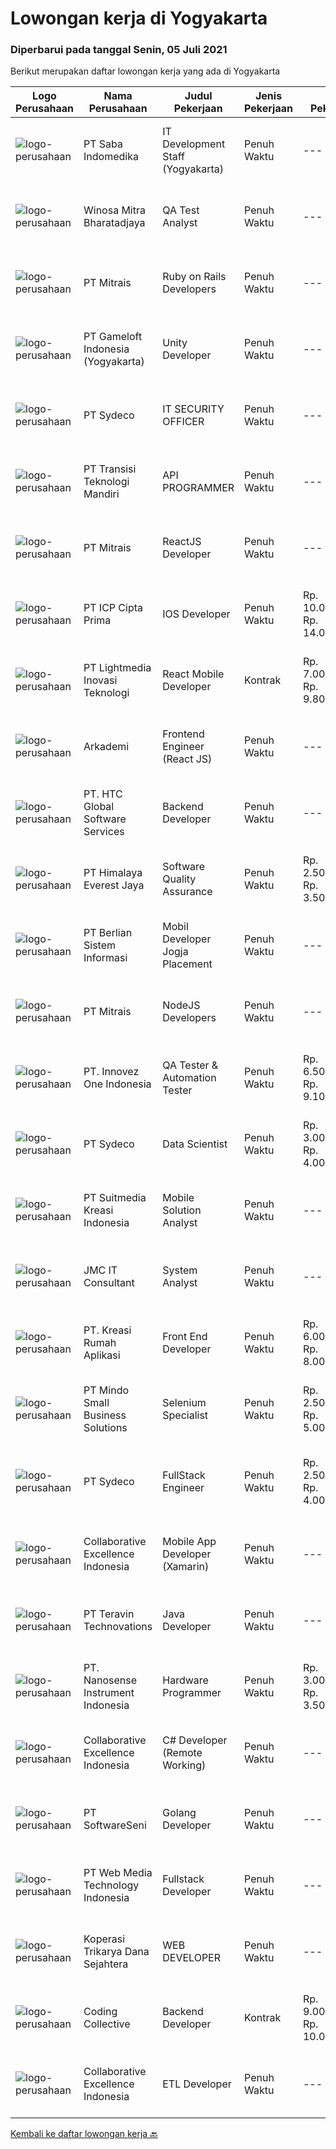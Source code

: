 
  # Lowongan kerja di Yogyakarta

  ### Diperbarui pada tanggal Senin, 05 Juli 2021

  Berikut merupakan daftar lowongan kerja yang ada di Yogyakarta

  |Logo Perusahaan | Nama Perusahaan | Judul Pekerjaan | Jenis Pekerjaan | Gaji Pekerjaan | Lokasi | Deskripsi | Tanggal diunggah | Pranala |
  | -------------- | --------------- | --------------- | --------- | --------- | -------------- | ------- | ----------- | ----------- |
  |![logo-perusahaan](https://image-service-cdn.seek.com.au/fd4e0e8b1c4e3845b01f36c504d8073041e3b470/ee4dce1061f3f616224767ad58cb2fc751b8d2dc)|PT Saba Indomedika|IT Development Staff (Yogyakarta)|Penuh Waktu|---|Yogyakarta|Deskripsi Pekerjaan Membuat program untuk kebutuhan perusahaan khususnya aplikasi Finance Memformulasikan spesifikasi program dan basic prototypes...|Sabtu, 03 Juli 2021|https://www.jobstreet.co.id/id/job/it-development-staff-yogyakarta-3560234?token=0~3aa38689-d5f9-452c-9262-18b4d62d509f&sectionRank=1&jobId=jobstreet-id-job-3560234|
|![logo-perusahaan](https://image-service-cdn.seek.com.au/cd823704551af28e73a2059691a6e200c86b8a5f/ee4dce1061f3f616224767ad58cb2fc751b8d2dc)|Winosa Mitra Bharatadjaya|QA Test Analyst|Penuh Waktu|---|Lampung|With the company growing, we are looking to expand the team with one or more Test Analyst(s). Our office is based in Bandar Lampung and candidates are...|Sabtu, 03 Juli 2021|https://www.jobstreet.co.id/id/job/qa-test-analyst-3570963?token=0~3aa38689-d5f9-452c-9262-18b4d62d509f&sectionRank=2&jobId=jobstreet-id-job-3570963|
|![logo-perusahaan](https://image-service-cdn.seek.com.au/969b0c47f133a1e0155056a5d964c63953dd6304/ee4dce1061f3f616224767ad58cb2fc751b8d2dc)|PT Mitrais|Ruby on Rails Developers|Penuh Waktu|---|Bali|Build your Career with Mitrais ! We're urgently looking for experienced Ruby On Rails  Developers to be part of our team for an immediate...|Senin, 05 Juli 2021|https://www.jobstreet.co.id/id/job/ruby-on-rails-developers-3571271?token=0~3aa38689-d5f9-452c-9262-18b4d62d509f&sectionRank=3&jobId=jobstreet-id-job-3571271|
|![logo-perusahaan](https://image-service-cdn.seek.com.au/e71d517696b76186b066fae7807098ca294c66fd/ee4dce1061f3f616224767ad58cb2fc751b8d2dc)|PT Gameloft Indonesia (Yogyakarta)|Unity Developer|Penuh Waktu|---|Yogyakarta|Job DescriptionAs a member of the development team, you will be responsible for below responsibilities: Take part in the development of mini games...|Minggu, 04 Juli 2021|https://www.jobstreet.co.id/id/job/unity-developer-3565925?token=0~3aa38689-d5f9-452c-9262-18b4d62d509f&sectionRank=4&jobId=jobstreet-id-job-3565925|
|![logo-perusahaan](https://image-service-cdn.seek.com.au/14a23be3cfbff590f201fbb06b641024d811580c/ee4dce1061f3f616224767ad58cb2fc751b8d2dc)|PT Sydeco|IT SECURITY OFFICER|Penuh Waktu|---|Yogyakarta|We are looking for an INFORMATION SECURITY OFFICER  REQUIREMENTS: 1.Minimum a bachelor’s degree in a field like computer science, computer...|Sabtu, 03 Juli 2021|https://www.jobstreet.co.id/id/job/it-security-officer-3565155?token=0~3aa38689-d5f9-452c-9262-18b4d62d509f&sectionRank=5&jobId=jobstreet-id-job-3565155|
|![logo-perusahaan](https://image-service-cdn.seek.com.au/b282dd8b9ab3571cdc718527a8470c39dde8a380/ee4dce1061f3f616224767ad58cb2fc751b8d2dc)|PT Transisi Teknologi Mandiri|API PROGRAMMER|Penuh Waktu|---|Sleman|Kualifikasi: Kandidat memiliki kemampuan komunikasi dan interpersonal yang baik (manners before knowledge) Kandidat memiliki pengalaman minimal 1...|Sabtu, 03 Juli 2021|https://www.jobstreet.co.id/id/job/api-programmer-3559861?token=0~3aa38689-d5f9-452c-9262-18b4d62d509f&sectionRank=6&jobId=jobstreet-id-job-3559861|
|![logo-perusahaan](https://image-service-cdn.seek.com.au/969b0c47f133a1e0155056a5d964c63953dd6304/ee4dce1061f3f616224767ad58cb2fc751b8d2dc)|PT Mitrais|ReactJS Developer|Penuh Waktu|---|Bali|We're urgently looking for experienced ReactJS Developers to be part of our team for an immediate start.Our client is a consultancy focused company...|Senin, 05 Juli 2021|https://www.jobstreet.co.id/id/job/reactjs-developer-3571267?token=0~3aa38689-d5f9-452c-9262-18b4d62d509f&sectionRank=7&jobId=jobstreet-id-job-3571267|
|![logo-perusahaan](https://image-service-cdn.seek.com.au/e56714d2bebb003bc7f4ea21cd93028d057ae476/ee4dce1061f3f616224767ad58cb2fc751b8d2dc)|PT ICP Cipta Prima|IOS Developer|Penuh Waktu|Rp. 10.000.000-Rp. 14.000.000|Yogyakarta|Persyaratan : Mahir dalam Objective-C dan Swift Memahami prinsip-prinsip desain dan pedoman antarmuka Apple Memiliki pengetahuan tentang CI/CD,...|Minggu, 04 Juli 2021|https://www.jobstreet.co.id/id/job/ios-developer-3566088?token=0~3aa38689-d5f9-452c-9262-18b4d62d509f&sectionRank=8&jobId=jobstreet-id-job-3566088|
|![logo-perusahaan](https://image-service-cdn.seek.com.au/ebfe0f91667a47547f62ce1bea5320e2313e817f/ee4dce1061f3f616224767ad58cb2fc751b8d2dc)|PT Lightmedia Inovasi Teknologi|React Mobile Developer|Kontrak|Rp. 7.000.000-Rp. 9.800.000|Jawa Barat|Hallo, kami PT Lightmedia Inovasi Teknologi sedang mencari position full time React Developer.  Pekerjaan full time remote, yang artinya bisa dari...|Sabtu, 03 Juli 2021|https://www.jobstreet.co.id/id/job/react-mobile-developer-3570917?token=0~3aa38689-d5f9-452c-9262-18b4d62d509f&sectionRank=9&jobId=jobstreet-id-job-3570917|
|![logo-perusahaan](https://image-service-cdn.seek.com.au/562f975d0a2cb3aa626cdda3c3fc78c82c73d9ff/ee4dce1061f3f616224767ad58cb2fc751b8d2dc)|Arkademi|Frontend Engineer (React JS)|Penuh Waktu|---|Yogyakarta|Key Responsibilities: Create and maintenance frontend website using ReactJS and API Create reusable components and front-end libraries for future...|Minggu, 04 Juli 2021|https://www.jobstreet.co.id/id/job/frontend-engineer-react-js-3571199?token=0~3aa38689-d5f9-452c-9262-18b4d62d509f&sectionRank=10&jobId=jobstreet-id-job-3571199|
|![logo-perusahaan](https://image-service-cdn.seek.com.au/81edf638f3ab4a4982d3282a5aeaa4bde3fc3e25/ee4dce1061f3f616224767ad58cb2fc751b8d2dc)|PT. HTC Global Software Services|Backend Developer|Penuh Waktu|---|Yogyakarta|Bachelor degrees in Computer Science/Information Technology Understand Architecture Microservices Good knowledge in Java programming language is a...|Sabtu, 03 Juli 2021|https://www.jobstreet.co.id/id/job/backend-developer-3559800?token=0~3aa38689-d5f9-452c-9262-18b4d62d509f&sectionRank=11&jobId=jobstreet-id-job-3559800|
|![logo-perusahaan](https://image-service-cdn.seek.com.au/918057ce7efa9e47b516240b9a1604a6c65ba38c/ee4dce1061f3f616224767ad58cb2fc751b8d2dc)|PT Himalaya Everest Jaya|Software Quality Assurance|Penuh Waktu|Rp. 2.500.000-Rp. 3.500.000|Yogyakarta|Required skills : ability to write test plans and test cases based on technical system requirement ability to think outside-of-the-box - Bugs can...|Jumat, 02 Juli 2021|https://www.jobstreet.co.id/id/job/software-quality-assurance-3558630?token=0~3aa38689-d5f9-452c-9262-18b4d62d509f&sectionRank=12&jobId=jobstreet-id-job-3558630|
|![logo-perusahaan](https://image-service-cdn.seek.com.au/ccc0df9110fd5f01c647c290b339361a3aae7efb/ee4dce1061f3f616224767ad58cb2fc751b8d2dc)|PT Berlian Sistem Informasi|Mobil Developer Jogja Placement|Penuh Waktu|---|Yogyakarta|Requirements : Bachelor of Computer Science / Information System or significant equivalent experience. Minimum 1 year experience building mobile...|Minggu, 04 Juli 2021|https://www.jobstreet.co.id/id/job/mobil-developer-jogja-placement-3571110?token=0~3aa38689-d5f9-452c-9262-18b4d62d509f&sectionRank=13&jobId=jobstreet-id-job-3571110|
|![logo-perusahaan](https://image-service-cdn.seek.com.au/969b0c47f133a1e0155056a5d964c63953dd6304/ee4dce1061f3f616224767ad58cb2fc751b8d2dc)|PT Mitrais|NodeJS Developers|Penuh Waktu|---|Bali|Build your Career with Mitrais! We're urgently looking for experienced NodeJS Developers to be part of our team for an immediate start.Our client is a...|Kamis, 01 Juli 2021|https://www.jobstreet.co.id/id/job/nodejs-developers-3557891?token=0~3aa38689-d5f9-452c-9262-18b4d62d509f&sectionRank=14&jobId=jobstreet-id-job-3557891|
|![logo-perusahaan](https://image-service-cdn.seek.com.au/b298687ae02f9798573838624580ad51c34fe2f1/ee4dce1061f3f616224767ad58cb2fc751b8d2dc)|PT. Innovez One Indonesia|QA Tester & Automation Tester|Penuh Waktu|Rp. 6.500.000-Rp. 9.100.000|Jakarta Raya|We are looking for experienced people in the field of Quality Assurance and Software Test Automation to join our IT team. Your new role will see you...|Jumat, 02 Juli 2021|https://www.jobstreet.co.id/id/job/qa-tester-automation-tester-3570734?token=0~3aa38689-d5f9-452c-9262-18b4d62d509f&sectionRank=15&jobId=jobstreet-id-job-3570734|
|![logo-perusahaan](https://image-service-cdn.seek.com.au/14a23be3cfbff590f201fbb06b641024d811580c/ee4dce1061f3f616224767ad58cb2fc751b8d2dc)|PT Sydeco|Data Scientist|Penuh Waktu|Rp. 3.000.000-Rp. 4.000.000|Yogyakarta|Data Scientist Required Education: Master’s degree in one of the following quantitative field: mathematics, computer science, physics, economics,...|Sabtu, 03 Juli 2021|https://www.jobstreet.co.id/id/job/data-scientist-3565109?token=0~3aa38689-d5f9-452c-9262-18b4d62d509f&sectionRank=16&jobId=jobstreet-id-job-3565109|
|![logo-perusahaan](https://image-service-cdn.seek.com.au/d1d6d9e7af7147dee7b7111b97e67641fcf252e0/ee4dce1061f3f616224767ad58cb2fc751b8d2dc)|PT Suitmedia Kreasi Indonesia|Mobile Solution Analyst|Penuh Waktu|---|Jakarta Raya|Role: You will analyze, design, and deliver high-quality mobile applications. Responsibilities: Conduct research to understand what clients need and...|Rabu, 30 Juni 2021|https://www.jobstreet.co.id/id/job/mobile-solution-analyst-3568635?token=0~3aa38689-d5f9-452c-9262-18b4d62d509f&sectionRank=17&jobId=jobstreet-id-job-3568635|
|![logo-perusahaan](https://image-service-cdn.seek.com.au/a2204a6f248fedfcfbb4d393e68e7d11a2931c9a/ee4dce1061f3f616224767ad58cb2fc751b8d2dc)|JMC IT Consultant|System Analyst|Penuh Waktu|---|Bantul|Greetings!We are growing IT Consultant that focused on E-Gov industry. Within 12 years, we are already helping more than 300 IT development in...|Rabu, 30 Juni 2021|https://www.jobstreet.co.id/id/job/system-analyst-3562209?token=0~3aa38689-d5f9-452c-9262-18b4d62d509f&sectionRank=18&jobId=jobstreet-id-job-3562209|
|![logo-perusahaan](https://image-service-cdn.seek.com.au/13f7466ed464c1e6442064fa0564efac70e6da12/ee4dce1061f3f616224767ad58cb2fc751b8d2dc)|PT. Kreasi Rumah Aplikasi|Front End Developer|Penuh Waktu|Rp. 6.000.000-Rp. 8.000.000|Bantul|Memiliki pengalaman 2-5 tahun dalam pengembangan Front End Sangat memahami konsep HTML, CSS, dan Javascript Berpengalaman dalam menggunakan...|Kamis, 01 Juli 2021|https://www.jobstreet.co.id/id/job/front-end-developer-3557941?token=0~3aa38689-d5f9-452c-9262-18b4d62d509f&sectionRank=19&jobId=jobstreet-id-job-3557941|
|![logo-perusahaan](https://image-service-cdn.seek.com.au/bd9c5207a79d42ed096a1b2bad14bef66654f2f2/ee4dce1061f3f616224767ad58cb2fc751b8d2dc)|PT Mindo Small Business Solutions|Selenium Specialist|Penuh Waktu|Rp. 2.500.000-Rp. 5.000.000|Yogyakarta|We are currently looking for Selenium Specialist Staff for our Yogyakarta office. As part of Mindo's Property Operations &amp; Enhancement team, you...|Rabu, 30 Juni 2021|https://www.jobstreet.co.id/id/job/selenium-specialist-3561440?token=0~3aa38689-d5f9-452c-9262-18b4d62d509f&sectionRank=20&jobId=jobstreet-id-job-3561440|
|![logo-perusahaan](https://image-service-cdn.seek.com.au/14a23be3cfbff590f201fbb06b641024d811580c/ee4dce1061f3f616224767ad58cb2fc751b8d2dc)|PT Sydeco|FullStack Engineer|Penuh Waktu|Rp. 2.500.000-Rp. 4.000.000|Sleman|FULL Stack Engineer Education:Bachelor’s degree or minimum 3 years’ experienceSkill:Superior technical knowledge,Strong technical background in...|Sabtu, 03 Juli 2021|https://www.jobstreet.co.id/id/job/fullstack-engineer-3565057?token=0~3aa38689-d5f9-452c-9262-18b4d62d509f&sectionRank=21&jobId=jobstreet-id-job-3565057|
|![logo-perusahaan](https://image-service-cdn.seek.com.au/7145b1ba6bc0dbd678e2bf86d776dd2b1b9b81f6/ee4dce1061f3f616224767ad58cb2fc751b8d2dc)|Collaborative Excellence Indonesia|Mobile App Developer (Xamarin)|Penuh Waktu|---|Jakarta Raya|Responsibilities: Capable of understanding and delivering development according to plan Understanding software development lifecycle, solution,...|Jumat, 02 Juli 2021|https://www.jobstreet.co.id/id/job/mobile-app-developer-xamarin-3559615?token=0~3aa38689-d5f9-452c-9262-18b4d62d509f&sectionRank=22&jobId=jobstreet-id-job-3559615|
|![logo-perusahaan](https://image-service-cdn.seek.com.au/00c5fccd7e7da99c6c551506f244b709f37b24cb/ee4dce1061f3f616224767ad58cb2fc751b8d2dc)|PT Teravin Technovations|Java Developer|Penuh Waktu|---|Jakarta Raya|We are looking for a Java Developer with experience in building high-performing, scalable, enterprise-grade applications. You will be part of a...|Sabtu, 03 Juli 2021|https://www.jobstreet.co.id/id/job/java-developer-3560224?token=0~3aa38689-d5f9-452c-9262-18b4d62d509f&sectionRank=23&jobId=jobstreet-id-job-3560224|
|![logo-perusahaan](https://image-service-cdn.seek.com.au/67567343348f4097c33cbda8e068a1010495e2e5/ee4dce1061f3f616224767ad58cb2fc751b8d2dc)|PT. Nanosense Instrument Indonesia|Hardware Programmer|Penuh Waktu|Rp. 3.000.000-Rp. 3.500.000|Yogyakarta|Job Requirements: At least 1 year(s) experience in software development, software delivery, and post-implementation Candidate must possess at least...|Kamis, 01 Juli 2021|https://www.jobstreet.co.id/id/job/hardware-programmer-3569488?token=0~3aa38689-d5f9-452c-9262-18b4d62d509f&sectionRank=24&jobId=jobstreet-id-job-3569488|
|![logo-perusahaan](https://image-service-cdn.seek.com.au/7145b1ba6bc0dbd678e2bf86d776dd2b1b9b81f6/ee4dce1061f3f616224767ad58cb2fc751b8d2dc)|Collaborative Excellence Indonesia|C# Developer (Remote Working)|Penuh Waktu|---|Jakarta Raya|Responsibilities: Design, coding, and testing of modules for various components of our product framework Capable of understanding and delivering...|Jumat, 02 Juli 2021|https://www.jobstreet.co.id/id/job/c-developer-remote-working-3559614?token=0~3aa38689-d5f9-452c-9262-18b4d62d509f&sectionRank=25&jobId=jobstreet-id-job-3559614|
|![logo-perusahaan](https://image-service-cdn.seek.com.au/c05a3e3e627c08dd9cbb310c1a48f4a5a42787b6/ee4dce1061f3f616224767ad58cb2fc751b8d2dc)|PT SoftwareSeni|Golang Developer|Penuh Waktu|---|Yogyakarta|SoftwareSeni is a Software Development Company based in Yogyakarta &amp; Sydney, Australia. We have been designing and developing phone apps,...|Jumat, 02 Juli 2021|https://www.jobstreet.co.id/id/job/golang-developer-3570712?token=0~3aa38689-d5f9-452c-9262-18b4d62d509f&sectionRank=26&jobId=jobstreet-id-job-3570712|
|![logo-perusahaan](https://image-service-cdn.seek.com.au/fe6569d61098f35222743f282f496686f78aefd7/ee4dce1061f3f616224767ad58cb2fc751b8d2dc)|PT Web Media Technology Indonesia|Fullstack Developer|Penuh Waktu|---|Sleman|We are Niagahoster, a tech company based in Yogyakarta that provides web-hosting services. To make Niagahoster web and products are packed with...|Kamis, 01 Juli 2021|https://www.jobstreet.co.id/id/job/fullstack-developer-3569524?token=0~3aa38689-d5f9-452c-9262-18b4d62d509f&sectionRank=27&jobId=jobstreet-id-job-3569524|
|![logo-perusahaan](https://image-service-cdn.seek.com.au/11674c6bba6c0cb2aa7dcfe828340d4e2704b71b/ee4dce1061f3f616224767ad58cb2fc751b8d2dc)|Koperasi Trikarya Dana Sejahtera|WEB DEVELOPER|Penuh Waktu|---|Yogyakarta|Build your Career with Us !We're looking for experienced Web Developer to be part of our team.What will you be doing? Developing &amp; Maintenance Web...|Jumat, 02 Juli 2021|https://www.jobstreet.co.id/id/job/web-developer-3563845?token=0~3aa38689-d5f9-452c-9262-18b4d62d509f&sectionRank=28&jobId=jobstreet-id-job-3563845|
|![logo-perusahaan](https://image-service-cdn.seek.com.au/173d90a4796b9060b32d48ba09d1cc3a5bacc8b1/ee4dce1061f3f616224767ad58cb2fc751b8d2dc)|Coding Collective|Backend Developer|Kontrak|Rp. 9.000.000-Rp. 10.000.000|Yogyakarta|Requirements: Engineering wisdom equivalent to 2 years of experiences. Willing to work in Yogyakarta. Excellent English communication skills....|Jumat, 02 Juli 2021|https://www.jobstreet.co.id/id/job/backend-developer-3559222?token=0~3aa38689-d5f9-452c-9262-18b4d62d509f&sectionRank=29&jobId=jobstreet-id-job-3559222|
|![logo-perusahaan](https://image-service-cdn.seek.com.au/7145b1ba6bc0dbd678e2bf86d776dd2b1b9b81f6/ee4dce1061f3f616224767ad58cb2fc751b8d2dc)|Collaborative Excellence Indonesia|ETL Developer|Penuh Waktu|---|Bali|Job Description Developing database objects and creates and automate ETL processes Develop and execute database queries and conduct analysis Provides...|Jumat, 02 Juli 2021|https://www.jobstreet.co.id/id/job/etl-developer-3559613?token=0~3aa38689-d5f9-452c-9262-18b4d62d509f&sectionRank=30&jobId=jobstreet-id-job-3559613|


  [Kembali ke daftar lowongan kerja 🔙](../README.md#daftar-lowongan-kerja)
  